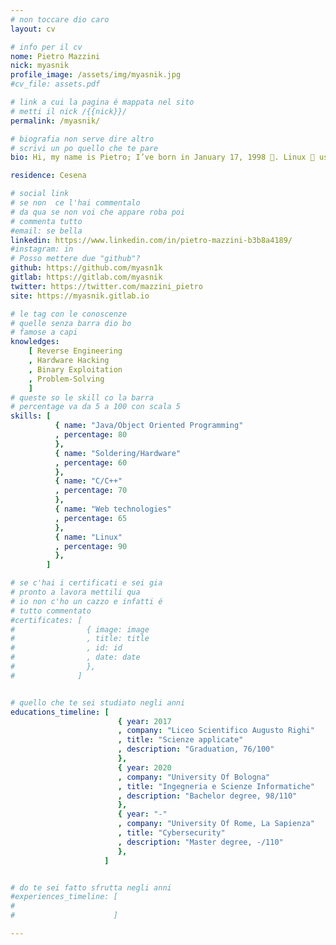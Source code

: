 ```yaml
---
# non toccare dio caro
layout: cv

# info per il cv 
nome: Pietro Mazzini
nick: myasnik
profile_image: /assets/img/myasnik.jpg
#cv_file: assets.pdf

# link a cui la pagina é mappata nel sito
# metti il nick /{{nick}}/
permalink: /myasnik/

# biografia non serve dire altro
# scrivi un po quello che te pare
bio: Hi, my name is Pietro; I’ve born in January 17, 1998 🎂. Linux 🐧 user. I speak fluently italian and english, I’m studying japanese and will study french and spanish.

residence: Cesena

# social link 
# se non  ce l'hai commentalo
# da qua se non voi che appare roba poi 
# commenta tutto
#email: se bella
linkedin: https://www.linkedin.com/in/pietro-mazzini-b3b8a4189/
#instagram: in 
# Posso mettere due "github"?
github: https://github.com/myasn1k
gitlab: https://gitlab.com/myasnik
twitter: https://twitter.com/mazzini_pietro
site: https://myasnik.gitlab.io

# le tag con le conoscenze
# quelle senza barra dio bo
# famose a capi
knowledges:
    [ Reverse Engineering
    , Hardware Hacking
    , Binary Exploitation
    , Problem-Solving
    ]
# queste so le skill co la barra
# percentage va da 5 a 100 con scala 5
skills: [
          { name: "Java/Object Oriented Programming"
          , percentage: 80 
          },
          { name: "Soldering/Hardware"
          , percentage: 60
          },
          { name: "C/C++"
          , percentage: 70
          },
          { name: "Web technologies"
          , percentage: 65
          },
          { name: "Linux"
          , percentage: 90
          },
        ]

# se c'hai i certificati e sei gia 
# pronto a lavora mettili qua
# io non c'ho un cazzo e infatti é 
# tutto commentato
#certificates: [
#                { image: image
#                , title: title
#                , id: id
#                , date: date
#                },
#              ]


# quello che te sei studiato negli anni
educations_timeline: [
                        { year: 2017
                        , company: "Liceo Scientifico Augusto Righi"
                        , title: "Scienze applicate"
                        , description: "Graduation, 76/100"
                        },
                        { year: 2020
                        , company: "University Of Bologna"
                        , title: "Ingegneria e Scienze Informatiche"
                        , description: "Bachelor degree, 98/110"
                        },
                        { year: "-"
                        , company: "University Of Rome, La Sapienza"
                        , title: "Cybersecurity"
                        , description: "Master degree, -/110"
                        },
                     ]


# do te sei fatto sfrutta negli anni
#experiences_timeline: [
#                        
#                      ]

---
```

